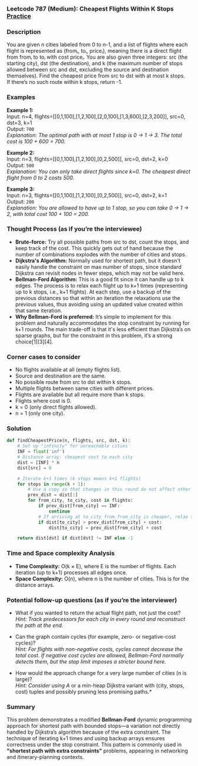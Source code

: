 ### Leetcode 787 (Medium): Cheapest Flights Within K Stops [Practice](https://leetcode.com/problems/cheapest-flights-within-k-stops)

### Description  
You are given n cities labeled from 0 to n-1, and a list of flights where each flight is represented as (fromᵢ, toᵢ, priceᵢ), meaning there is a direct flight from fromᵢ to toᵢ with cost priceᵢ. You are also given three integers: src (the starting city), dst (the destination), and k (the maximum number of stops allowed between src and dst, excluding the source and destination themselves). Find the cheapest price from src to dst with at most k stops.  
If there’s no such route within k stops, return -1.

### Examples  

**Example 1:**  
Input: n=4, flights=[[0,1,100],[1,2,100],[2,0,100],[1,3,600],[2,3,200]], src=0, dst=3, k=1  
Output: `700`  
*Explanation: The optimal path with at most 1 stop is 0 → 1 → 3. The total cost is 100 + 600 = 700.*

**Example 2:**  
Input: n=3, flights=[[0,1,100],[1,2,100],[0,2,500]], src=0, dst=2, k=0  
Output: `500`  
*Explanation: You can only take direct flights since k=0. The cheapest direct flight from 0 to 2 costs 500.*

**Example 3:**  
Input: n=3, flights=[[0,1,100],[1,2,100],[0,2,500]], src=0, dst=2, k=1  
Output: `200`  
*Explanation: You are allowed to have up to 1 stop, so you can take 0 → 1 → 2, with total cost 100 + 100 = 200.*

### Thought Process (as if you’re the interviewee)  
- **Brute-force:** Try all possible paths from src to dst, count the stops, and keep track of the cost. This quickly gets out of hand because the number of combinations explodes with the number of cities and stops.
- **Dijkstra's Algorithm:** Normally used for shortest path, but it doesn't easily handle the constraint on max number of stops, since standard Dijkstra can revisit nodes in fewer steps, which may not be valid here.
- **Bellman-Ford Algorithm:** This is a good fit since it can handle up to k edges. The process is to relax each flight up to k+1 times (representing up to k stops, i.e., k+1 flights). At each step, use a backup of the previous distances so that within an iteration the relaxations use the previous values, thus avoiding using an updated value created within that same iteration.
- **Why Bellman-Ford is preferred:** It’s simple to implement for this problem and naturally accommodates the stop constraint by running for k+1 rounds. The main trade-off is that it's less efficient than Dijkstra’s on sparse graphs, but for the constraint in this problem, it’s a strong choice[1][3][4].

### Corner cases to consider  
- No flights available at all (empty flights list).
- Source and destination are the same.
- No possible route from src to dst within k stops.
- Multiple flights between same cities with different prices.
- Flights are available but all require more than k stops.
- Flights where cost is 0.
- k = 0 (only direct flights allowed).
- n = 1 (only one city).

### Solution

```python
def findCheapestPrice(n, flights, src, dst, k):
    # Set up "infinity" for unreachable cities
    INF = float('inf')
    # Distance array: cheapest cost to each city
    dist = [INF] * n
    dist[src] = 0

    # Iterate k+1 times (k stops means k+1 flights)
    for stops in range(k + 1):
        # Use a copy so that changes in this round do not affect other relaxations
        prev_dist = dist[:]
        for from_city, to_city, cost in flights:
            if prev_dist[from_city] == INF:
                continue
            # If arriving at to_city from from_city is cheaper, relax the edge
            if dist[to_city] > prev_dist[from_city] + cost:
                dist[to_city] = prev_dist[from_city] + cost

    return dist[dst] if dist[dst] != INF else -1
```

### Time and Space complexity Analysis  

- **Time Complexity:** O(k × E), where E is the number of flights. Each iteration (up to k+1) processes all edges once.
- **Space Complexity:** O(n), where n is the number of cities. This is for the distance arrays.

### Potential follow-up questions (as if you’re the interviewer)  

- What if you wanted to return the actual flight path, not just the cost?  
  *Hint: Track predecessors for each city in every round and reconstruct the path at the end.*

- Can the graph contain cycles (for example, zero- or negative-cost cycles)?  
  *Hint: For flights with non-negative costs, cycles cannot decrease the total cost. If negative cost cycles are allowed, Bellman-Ford normally detects them, but the stop limit imposes a stricter bound here.*

- How would the approach change for a very large number of cities (n is large)?  
  *Hint: Consider using A* or a min-heap Dijkstra variant with (city, stops, cost) tuples and possibly pruning less promising paths.*

### Summary  
This problem demonstrates a modified **Bellman-Ford** dynamic programming approach for shortest path with bounded stops—a variation not directly handled by Dijkstra’s algorithm because of the extra constraint. The technique of iterating k+1 times and using backup arrays ensures correctness under the stop constraint. This pattern is commonly used in **"shortest path with extra constraints"** problems, appearing in networking and itinerary-planning contexts.